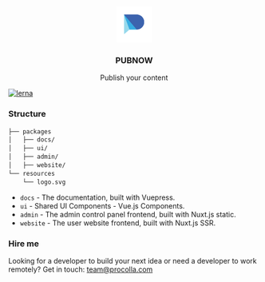 <p align="center">
  <a href="https://getbootstrap.com/">
    <img src="resources/logo.svg" alt="Pubnow logo" width="72" height="72">
  </a>
</p>

<h3 align="center">PUBNOW</h3>

<p align="center">
  Publish your content
</p>

[![lerna](https://img.shields.io/badge/maintained%20with-lerna-cc00ff.svg)](https://lerna.js.org/)

### Structure

```bash
├── packages
│   ├── docs/
│   ├── ui/
│   ├── admin/
│   ├── website/
└── resources
    └── logo.svg
```

- `docs` - The documentation, built with Vuepress.
- `ui` - Shared UI Components - Vue.js Components.
- `admin` - The admin control panel frontend, built with Nuxt.js static.
- `website` - The user website frontend, built with Nuxt.js SSR.

### Hire me

Looking for a developer to build your next idea or need a developer to work remotely? Get in touch: team@procolla.com
